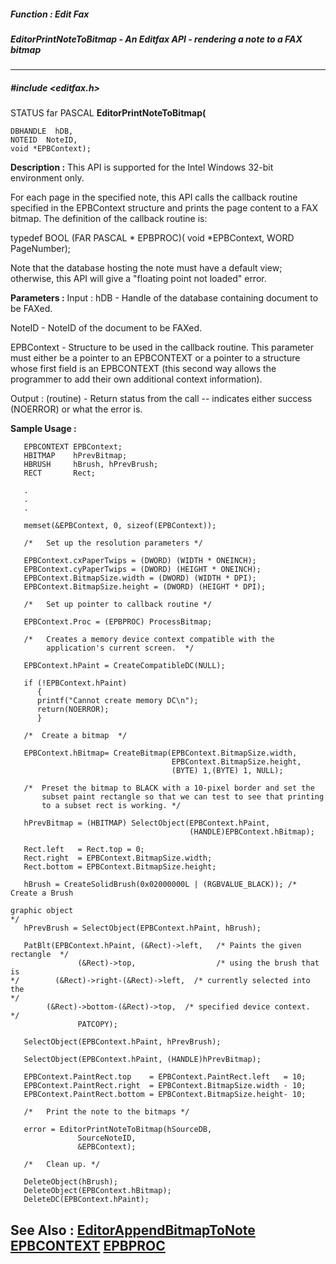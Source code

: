 ##### Function : Edit Fax
##### EditorPrintNoteToBitmap - An Editfax API - rendering a note to a FAX bitmap
---
##### #include <editfax.h>
STATUS far PASCAL **EditorPrintNoteToBitmap(**

	DBHANDLE  hDB,
	NOTEID  NoteID,
	void *EPBContext);
**Description :**
This API is supported for the Intel Windows 32-bit environment only.

For each page in the specified note, this API calls the callback routine 
specified in the EPBContext structure and prints the page content to a FAX 
bitmap.  The definition of the callback routine is: 

typedef BOOL (FAR PASCAL * EPBPROC)(
   void *EPBContext,
   WORD PageNumber);

Note that the database hosting the note must have a default view; otherwise, 
this API will give a "floating point not loaded" error.

**Parameters :**
Input :
hDB  -  Handle of the database containing document to be FAXed.

NoteID  -  NoteID of the document to be FAXed.

EPBContext  -  Structure to be used in the callback routine.  This parameter must either be a pointer to an EPBCONTEXT or a pointer to a structure whose first field is an EPBCONTEXT (this second way allows the programmer to add their own additional context information).

Output :
(routine)  -  Return status from the call -- indicates either success (NOERROR) or what the error is.


**Sample Usage :**
```
   EPBCONTEXT EPBContext;
   HBITMAP    hPrevBitmap;
   HBRUSH     hBrush, hPrevBrush;
   RECT       Rect;

   .
   .
   .

   memset(&EPBContext, 0, sizeof(EPBContext));

   /*   Set up the resolution parameters */ 

   EPBContext.cxPaperTwips = (DWORD) (WIDTH * ONEINCH);
   EPBContext.cyPaperTwips = (DWORD) (HEIGHT * ONEINCH);
   EPBContext.BitmapSize.width = (DWORD) (WIDTH * DPI);
   EPBContext.BitmapSize.height = (DWORD) (HEIGHT * DPI);

   /*   Set up pointer to callback routine */

   EPBContext.Proc = (EPBPROC) ProcessBitmap;

   /*   Creates a memory device context compatible with the
        application's current screen.  */  

   EPBContext.hPaint = CreateCompatibleDC(NULL);

   if (!EPBContext.hPaint)
      {
      printf("Cannot create memory DC\n");
      return(NOERROR);  
      }

   /*  Create a bitmap  */

   EPBContext.hBitmap= CreateBitmap(EPBContext.BitmapSize.width,
                                    EPBContext.BitmapSize.height, 
                                    (BYTE) 1,(BYTE) 1, NULL);

   /*  Preset the bitmap to BLACK with a 10-pixel border and set the
       subset paint rectangle so that we can test to see that printing
       to a subset rect is working. */

   hPrevBitmap = (HBITMAP) SelectObject(EPBContext.hPaint, 
                                        (HANDLE)EPBContext.hBitmap);

   Rect.left   = Rect.top = 0;
   Rect.right  = EPBContext.BitmapSize.width;
   Rect.bottom = EPBContext.BitmapSize.height;
   
   hBrush = CreateSolidBrush(0x02000000L | (RGBVALUE_BLACK)); /* Create a Brush 
                                                                 graphic object 
*/
   hPrevBrush = SelectObject(EPBContext.hPaint, hBrush); 

   PatBlt(EPBContext.hPaint, (&Rect)->left,   /* Paints the given rectangle  */
               (&Rect)->top,                  /* using the brush that is     
*/        (&Rect)->right-(&Rect)->left,  /* currently selected into the 
*/          
	    (&Rect)->bottom-(&Rect)->top,  /* specified device context.   */
               PATCOPY); 

   SelectObject(EPBContext.hPaint, hPrevBrush); 
   
   SelectObject(EPBContext.hPaint, (HANDLE)hPrevBitmap);

   EPBContext.PaintRect.top    = EPBContext.PaintRect.left   = 10;
   EPBContext.PaintRect.right  = EPBContext.BitmapSize.width - 10;
   EPBContext.PaintRect.bottom = EPBContext.BitmapSize.height- 10;

   /*   Print the note to the bitmaps */

   error = EditorPrintNoteToBitmap(hSourceDB,
               SourceNoteID,
               &EPBContext);

   /*   Clean up. */

   DeleteObject(hBrush);
   DeleteObject(EPBContext.hBitmap);
   DeleteDC(EPBContext.hPaint);

```
**See Also :**
[EditorAppendBitmapToNote](D:/md_files/EditorAppendBitmapToNote.md)
[EPBCONTEXT](D:/md_files/EPBCONTEXT.md)
[EPBPROC](D:/md_files/EPBPROC.md)
---
